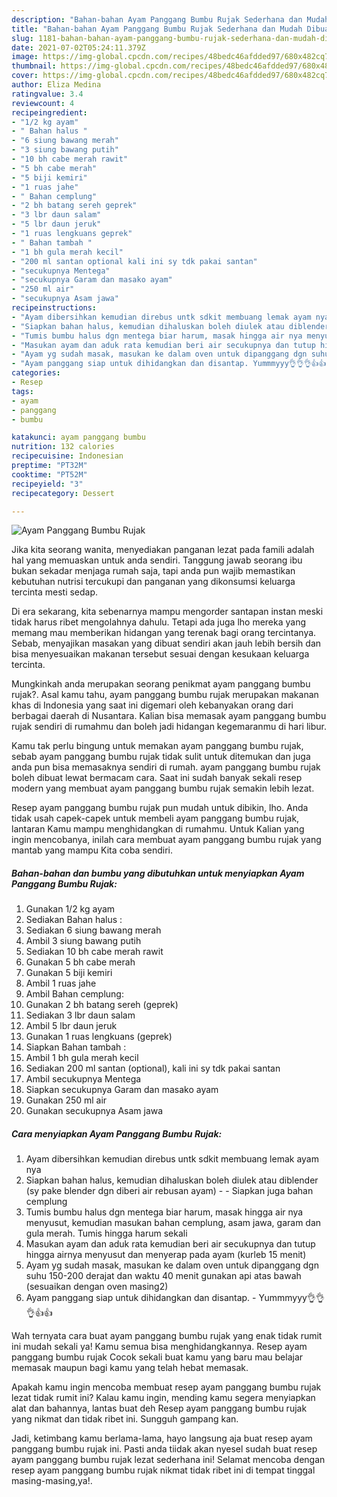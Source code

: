 ```yaml
---
description: "Bahan-bahan Ayam Panggang Bumbu Rujak Sederhana dan Mudah Dibuat"
title: "Bahan-bahan Ayam Panggang Bumbu Rujak Sederhana dan Mudah Dibuat"
slug: 1181-bahan-bahan-ayam-panggang-bumbu-rujak-sederhana-dan-mudah-dibuat
date: 2021-07-02T05:24:11.379Z
image: https://img-global.cpcdn.com/recipes/48bedc46afdded97/680x482cq70/ayam-panggang-bumbu-rujak-foto-resep-utama.jpg
thumbnail: https://img-global.cpcdn.com/recipes/48bedc46afdded97/680x482cq70/ayam-panggang-bumbu-rujak-foto-resep-utama.jpg
cover: https://img-global.cpcdn.com/recipes/48bedc46afdded97/680x482cq70/ayam-panggang-bumbu-rujak-foto-resep-utama.jpg
author: Eliza Medina
ratingvalue: 3.4
reviewcount: 4
recipeingredient:
- "1/2 kg ayam"
- " Bahan halus "
- "6 siung bawang merah"
- "3 siung bawang putih"
- "10 bh cabe merah rawit"
- "5 bh cabe merah"
- "5 biji kemiri"
- "1 ruas jahe"
- " Bahan cemplung"
- "2 bh batang sereh geprek"
- "3 lbr daun salam"
- "5 lbr daun jeruk"
- "1 ruas lengkuans geprek"
- " Bahan tambah "
- "1 bh gula merah kecil"
- "200 ml santan optional kali ini sy tdk pakai santan"
- "secukupnya Mentega"
- "secukupnya Garam dan masako ayam"
- "250 ml air"
- "secukupnya Asam jawa"
recipeinstructions:
- "Ayam dibersihkan kemudian direbus untk sdkit membuang lemak ayam nya"
- "Siapkan bahan halus, kemudian dihaluskan boleh diulek atau diblender (sy pake blender dgn diberi air rebusan ayam)  Siapkan juga bahan cemplung"
- "Tumis bumbu halus dgn mentega biar harum, masak hingga air nya menyusut, kemudian masukan bahan cemplung, asam jawa, garam dan gula merah. Tumis hingga harum sekali"
- "Masukan ayam dan aduk rata kemudian beri air secukupnya dan tutup hingga airnya menyusut dan menyerap pada ayam (kurleb 15 menit)"
- "Ayam yg sudah masak, masukan ke dalam oven untuk dipanggang dgn suhu 150-200 derajat dan waktu 40 menit gunakan api atas bawah (sesuaikan dengan oven masing2)"
- "Ayam panggang siap untuk dihidangkan dan disantap. Yummmyyy👌👌👌👍👍"
categories:
- Resep
tags:
- ayam
- panggang
- bumbu

katakunci: ayam panggang bumbu 
nutrition: 132 calories
recipecuisine: Indonesian
preptime: "PT32M"
cooktime: "PT52M"
recipeyield: "3"
recipecategory: Dessert

---
```



![Ayam Panggang Bumbu Rujak](https://img-global.cpcdn.com/recipes/48bedc46afdded97/680x482cq70/ayam-panggang-bumbu-rujak-foto-resep-utama.jpg)

Jika kita seorang wanita, menyediakan panganan lezat pada famili adalah hal yang memuaskan untuk anda sendiri. Tanggung jawab seorang ibu bukan sekadar menjaga rumah saja, tapi anda pun wajib memastikan kebutuhan nutrisi tercukupi dan panganan yang dikonsumsi keluarga tercinta mesti sedap.

Di era  sekarang, kita sebenarnya mampu mengorder santapan instan meski tidak harus ribet mengolahnya dahulu. Tetapi ada juga lho mereka yang memang mau memberikan hidangan yang terenak bagi orang tercintanya. Sebab, menyajikan masakan yang dibuat sendiri akan jauh lebih bersih dan bisa menyesuaikan makanan tersebut sesuai dengan kesukaan keluarga tercinta. 



Mungkinkah anda merupakan seorang penikmat ayam panggang bumbu rujak?. Asal kamu tahu, ayam panggang bumbu rujak merupakan makanan khas di Indonesia yang saat ini digemari oleh kebanyakan orang dari berbagai daerah di Nusantara. Kalian bisa memasak ayam panggang bumbu rujak sendiri di rumahmu dan boleh jadi hidangan kegemaranmu di hari libur.

Kamu tak perlu bingung untuk memakan ayam panggang bumbu rujak, sebab ayam panggang bumbu rujak tidak sulit untuk ditemukan dan juga anda pun bisa memasaknya sendiri di rumah. ayam panggang bumbu rujak boleh dibuat lewat bermacam cara. Saat ini sudah banyak sekali resep modern yang membuat ayam panggang bumbu rujak semakin lebih lezat.

Resep ayam panggang bumbu rujak pun mudah untuk dibikin, lho. Anda tidak usah capek-capek untuk membeli ayam panggang bumbu rujak, lantaran Kamu mampu menghidangkan di rumahmu. Untuk Kalian yang ingin mencobanya, inilah cara membuat ayam panggang bumbu rujak yang mantab yang mampu Kita coba sendiri.

<!--inarticleads1-->

##### Bahan-bahan dan bumbu yang dibutuhkan untuk menyiapkan Ayam Panggang Bumbu Rujak:

1. Gunakan 1/2 kg ayam
1. Sediakan  Bahan halus :
1. Sediakan 6 siung bawang merah
1. Ambil 3 siung bawang putih
1. Sediakan 10 bh cabe merah rawit
1. Gunakan 5 bh cabe merah
1. Gunakan 5 biji kemiri
1. Ambil 1 ruas jahe
1. Ambil  Bahan cemplung:
1. Gunakan 2 bh batang sereh (geprek)
1. Sediakan 3 lbr daun salam
1. Ambil 5 lbr daun jeruk
1. Gunakan 1 ruas lengkuans (geprek)
1. Siapkan  Bahan tambah :
1. Ambil 1 bh gula merah kecil
1. Sediakan 200 ml santan (optional), kali ini sy tdk pakai santan
1. Ambil secukupnya Mentega
1. Siapkan secukupnya Garam dan masako ayam
1. Gunakan 250 ml air
1. Gunakan secukupnya Asam jawa




<!--inarticleads2-->

##### Cara menyiapkan Ayam Panggang Bumbu Rujak:

1. Ayam dibersihkan kemudian direbus untk sdkit membuang lemak ayam nya
1. Siapkan bahan halus, kemudian dihaluskan boleh diulek atau diblender (sy pake blender dgn diberi air rebusan ayam) -  - Siapkan juga bahan cemplung
1. Tumis bumbu halus dgn mentega biar harum, masak hingga air nya menyusut, kemudian masukan bahan cemplung, asam jawa, garam dan gula merah. Tumis hingga harum sekali
1. Masukan ayam dan aduk rata kemudian beri air secukupnya dan tutup hingga airnya menyusut dan menyerap pada ayam (kurleb 15 menit)
1. Ayam yg sudah masak, masukan ke dalam oven untuk dipanggang dgn suhu 150-200 derajat dan waktu 40 menit gunakan api atas bawah (sesuaikan dengan oven masing2)
1. Ayam panggang siap untuk dihidangkan dan disantap. - Yummmyyy👌👌👌👍👍




Wah ternyata cara buat ayam panggang bumbu rujak yang enak tidak rumit ini mudah sekali ya! Kamu semua bisa menghidangkannya. Resep ayam panggang bumbu rujak Cocok sekali buat kamu yang baru mau belajar memasak maupun bagi kamu yang telah hebat memasak.

Apakah kamu ingin mencoba membuat resep ayam panggang bumbu rujak lezat tidak rumit ini? Kalau kamu ingin, mending kamu segera menyiapkan alat dan bahannya, lantas buat deh Resep ayam panggang bumbu rujak yang nikmat dan tidak ribet ini. Sungguh gampang kan. 

Jadi, ketimbang kamu berlama-lama, hayo langsung aja buat resep ayam panggang bumbu rujak ini. Pasti anda tiidak akan nyesel sudah buat resep ayam panggang bumbu rujak lezat sederhana ini! Selamat mencoba dengan resep ayam panggang bumbu rujak nikmat tidak ribet ini di tempat tinggal masing-masing,ya!.

